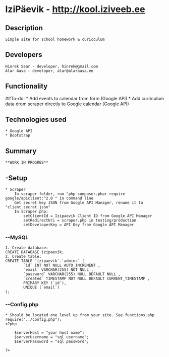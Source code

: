 # IziPäevik - http://kool.iziveeb.ee
## Description
    Simple site for school homework & curicculum

## Developers
	Hinrek Saar - developer, hinrek@gmail.com
	Alar Aasa - developer, alar@alaraasa.ee

## Functionality

##To-do:
    * Add events to calendar from form (Google API) 
    * Add curriculum data drom scraper directly to Google calendar (Google API) 

## Technologies used
    * Google API
	* Bootstrap

##  Summary
    **WORK IN PROGRES**

## -Setup
    * Scraper
        In scraper folder, run "php composer.phar require google/apiclient:^2.0 " in command line
        Get secret key JSON from Google API Manager, rename it to "client_secret.json"
        In scraper.php:
            setClientId = Izipaevik Client ID from Google API Manager
            setRedirectUri = scraper.php in testing/production
            setDeveloperKey = API Key from Google API Manager
        

### --MySQL
    1. Create database:
    CREATE DATABASE izipaevik;
    2. Create table:
    CREATE TABLE `izipaevik`.`admins` (
            `id` INT NOT NULL AUTO_INCREMENT ,  
            `email` VARCHAR(255) NOT NULL ,  
            `password` VARCHAR(255) NULL DEFAULT NULL ,  
            `created` TIMESTAMP NOT NULL DEFAULT CURRENT_TIMESTAMP ,  
            PRIMARY KEY (`id`), 
            UNIQUE (`email`) 
    );

### --Config.php
    * Should be located one level up from your site. See functions.php require("../config.php");
    <?php
    
        $serverHost = "your host name";
        $serverUsername = "sql username";
        $serverPassword = "sql password";
    
    ?>